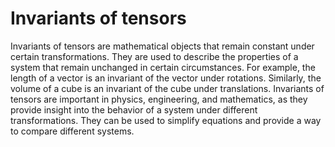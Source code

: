 # Invariants of tensors

Invariants of tensors are mathematical objects that remain constant under certain transformations. They are used to describe the properties of a system that remain unchanged in certain circumstances. For example, the length of a vector is an invariant of the vector under rotations. Similarly, the volume of a cube is an invariant of the cube under translations. Invariants of tensors are important in physics, engineering, and mathematics, as they provide insight into the behavior of a system under different transformations. They can be used to simplify equations and provide a way to compare different systems.
